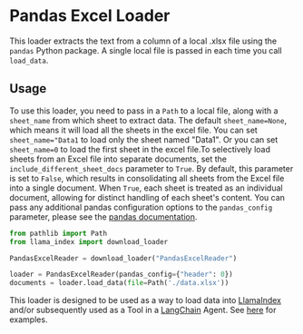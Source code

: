# Pandas Excel Loader

This loader extracts the text from a column of a local .xlsx file using the `pandas` Python package. A single local file is passed in each time you call `load_data`.

## Usage

To use this loader, you need to pass in a `Path` to a local file, along with a `sheet_name` from which sheet to extract data. The default `sheet_name=None`, which means it will load all the sheets in the excel file. You can set `sheet_name="Data1` to load only the sheet named "Data1". Or you can set `sheet_name=0` to load the first sheet in the excel file.To selectively load sheets from an Excel file into separate documents, set the `include_different_sheet_docs` parameter to `True`. By default, this parameter is set to `False`, which results in consolidating all sheets from the Excel file into a single document. When `True`, each sheet is treated as an individual document, allowing for distinct handling of each sheet's content.
You can pass any additional pandas configuration options to the `pandas_config` parameter, please see the [pandas documentation](https://pandas.pydata.org/pandas-docs/stable/reference/api/pandas.read_excel.html).

```python
from pathlib import Path
from llama_index import download_loader

PandasExcelReader = download_loader("PandasExcelReader")

loader = PandasExcelReader(pandas_config={"header": 0})
documents = loader.load_data(file=Path('./data.xlsx'))
```

This loader is designed to be used as a way to load data into [LlamaIndex](https://github.com/run-llama/llama_index/tree/main/llama_index) and/or subsequently used as a Tool in a [LangChain](https://github.com/hwchase17/langchain) Agent. See [here](https://github.com/emptycrown/llama-hub/tree/main) for examples.
